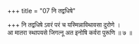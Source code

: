 +++
title = "07 नि तद्वधिषे"

+++
नि तद्वधिषे ऽवरं परं च यस्मिन्नाविथावसा दुरोणे ।  
आ मातरा स्थापयसे जिगत्नू अत इनोषि कर्वरा पुरूणि ॥ ७ ॥